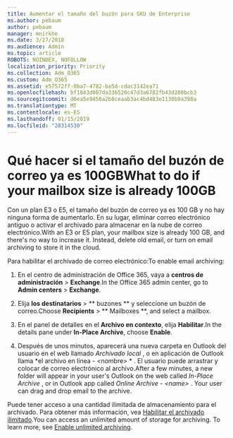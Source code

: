 ```yaml
---
title: Aumentar el tamaño del buzón para SKU de Enterprise
ms.author: pebaum
author: pebaum
manager: mnirkhe
ms.date: 3/27/2018
ms.audience: Admin
ms.topic: article
ROBOTS: NOINDEX, NOFOLLOW
localization_priority: Priority
ms.collection: Adm_O365
ms.custom: Adm_O365
ms.assetid: e57572ff-0ba7-4782-ba5d-cdac3142ea71
ms.openlocfilehash: bf1843d007da336520c47d3a6782fb43d280bcb3
ms.sourcegitcommit: d6ea5e9458a2b8ceaab3ac4bd483e1130b9a398a
ms.translationtype: MT
ms.contentlocale: es-ES
ms.lasthandoff: 01/15/2019
ms.locfileid: "28314530"
---
```

# <a name="what-to-do-if-your-mailbox-size-is-already-100gb"></a><span data-ttu-id="fdcc9-102">Qué hacer si el tamaño del buzón de correo ya es 100GB</span><span class="sxs-lookup"><span data-stu-id="fdcc9-102">What to do if your mailbox size is already 100GB</span></span>

<span data-ttu-id="fdcc9-p101">Con un plan E3 o E5, el tamaño del buzón de correo ya es 100 GB y no hay ninguna forma de aumentarlo. En su lugar, eliminar correo electrónico antiguo o activar el archivado para almacenar en la nube de correo electrónico.</span><span class="sxs-lookup"><span data-stu-id="fdcc9-p101">With an E3 or E5 plan, your mailbox size is already 100 GB, and there's no way to increase it. Instead, delete old email, or turn on email archiving to store it in the cloud.</span></span> 
  
<span data-ttu-id="fdcc9-105">Para habilitar el archivado de correo electrónico:</span><span class="sxs-lookup"><span data-stu-id="fdcc9-105">To enable email archiving:</span></span>
  
1. <span data-ttu-id="fdcc9-106">En el centro de administración de Office 365, vaya a **centros de administración** \> **Exchange**.</span><span class="sxs-lookup"><span data-stu-id="fdcc9-106">In the Office 365 admin center, go to **Admin centers** \> **Exchange**.</span></span> 
    
2. <span data-ttu-id="fdcc9-107">Elija **los destinatarios** \> \*\* buzones \*\* y seleccione un buzón de correo.</span><span class="sxs-lookup"><span data-stu-id="fdcc9-107">Choose **Recipients** \> \*\* Mailboxes \*\*, and select a mailbox.</span></span> 
    
3. <span data-ttu-id="fdcc9-108">En el panel de detalles en el **Archivo en contexto**, elija **Habilitar**.</span><span class="sxs-lookup"><span data-stu-id="fdcc9-108">In the details pane under **In-Place Archive**, choose **Enable**.</span></span> 
    
4. <span data-ttu-id="fdcc9-p102">Después de unos minutos, aparecerá una nueva carpeta en Outlook del usuario en el web llamado *Archivado local* , o en aplicación de Outlook llama \*el archivo en línea - \<nombre\> \* . El usuario puede arrastrar y colocar de correo electrónico al archivo.</span><span class="sxs-lookup"><span data-stu-id="fdcc9-p102">After a few minutes, a new folder will appear in your user's Outlook on the web called  *In-Place Archive*  , or in Outlook app called  *Online Archive - \<name\>*  . Your user can drag and drop email to the archive.</span></span> 
    
<span data-ttu-id="fdcc9-p103">Puede tener acceso a una cantidad ilimitada de almacenamiento para el archivado. Para obtener más información, vea [Habilitar el archivado ilimitado](https://support.office.com/en-us/article/enable-unlimited-archiving-in-office-365-admin-help-e2a789f2-9962-4960-9fd4-a00aa063559e).</span><span class="sxs-lookup"><span data-stu-id="fdcc9-p103">You can access an unlimited amount of storage for archiving. To learn more, see [Enable unlimited archiving](https://support.office.com/en-us/article/enable-unlimited-archiving-in-office-365-admin-help-e2a789f2-9962-4960-9fd4-a00aa063559e).</span></span>
  

